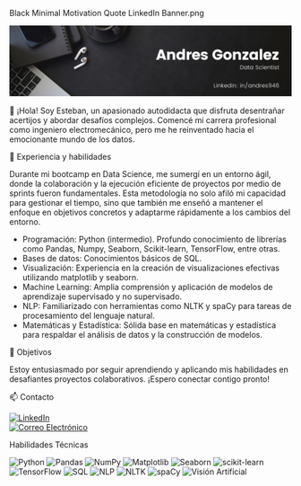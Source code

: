 Black Minimal Motivation Quote LinkedIn Banner.png

<div id="header" align="center">
  <img decoding="async" src="https://github.com/andresgvelasquez/andresgvelasquez/blob/main/Black%20Minimal%20Motivation%20Quote%20LinkedIn%20Banner.png" width="900"/>
</div>

👋 ¡Hola! Soy Esteban, un apasionado autodidacta que disfruta desentrañar acertijos y abordar desafíos complejos. Comencé mi carrera profesional como ingeniero electromecánico, pero me he reinventado hacia el emocionante mundo de los datos.

💼 Experiencia y habilidades

Durante mi bootcamp en Data Science, me sumergí en un entorno ágil, donde la colaboración y la ejecución eficiente de proyectos por medio de sprints fueron fundamentales. Esta metodología no solo afiló mi capacidad para gestionar el tiempo, sino que también me enseñó a mantener el enfoque en objetivos concretos y adaptarme rápidamente a los cambios del entorno.

- Programación:   Python (intermedio). Profundo conocimiento de librerías como Pandas, Numpy, Seaborn, Scikit-learn, TensorFlow, entre otras.
- Bases de datos: Conocimientos básicos de SQL.
- Visualización: Experiencia en la creación de visualizaciones efectivas utilizando matplotlib y seaborn.
- Machine Learning: Amplia comprensión y aplicación de modelos de aprendizaje supervisado y no supervisado.
- NLP: Familiarizado con herramientas como NLTK y spaCy para tareas de procesamiento del lenguaje natural.
- Matemáticas y Estadística: Sólida base en matemáticas y estadística para respaldar el análisis de datos y la construcción de modelos.

🚀 Objetivos

Estoy entusiasmado por seguir aprendiendo y aplicando mis habilidades en desafiantes proyectos colaborativos. ¡Espero conectar contigo pronto!

📫 Contacto

[![LinkedIn](https://img.shields.io/badge/LinkedIn-0077B5?style=for-the-badge&logo=linkedin&logoColor=white)](https://www.linkedin.com/in/andres946/)  
[![Correo Electrónico](https://img.shields.io/badge/Correo%20Electrónico-andresgvelasquez8@gmail.com-red?style=for-the-badge&logo=mail.ru)](mailto:andresgvelasquez8@gmail.com)  

Habilidades Técnicas  

![Python](https://img.shields.io/badge/-Python-blue?style=for-the-badge&logo=python&logoColor=white&logoWidth=40)
![Pandas](https://img.shields.io/badge/-Pandas-blue?style=for-the-badge&logo=pandas&logoColor=white)
![NumPy](https://img.shields.io/badge/-NumPy-blue?style=for-the-badge&logo=numpy&logoColor=white)
![Matplotlib](https://img.shields.io/badge/-Matplotlib-blue?style=for-the-badge&logo=python&logoColor=white)
![Seaborn](https://img.shields.io/badge/-Seaborn-blue?style=for-the-badge&logo=python&logoColor=white)
![scikit-learn](https://img.shields.io/badge/-scikit--learn-blue?style=for-the-badge&logo=scikit-learn&logoColor=white)
![TensorFlow](https://img.shields.io/badge/-TensorFlow-blue?style=for-the-badge&logo=tensorflow&logoColor=white)
![SQL](https://img.shields.io/badge/-SQL-blue?style=for-the-badge&logo=sql&logoColor=white)
![NLP](https://img.shields.io/badge/-NLP-blue?style=for-the-badge&logo=book&logoColor=white)
![NLTK](https://img.shields.io/badge/-NLTK-blue?style=for-the-badge&logo=nltk&logoColor=white)
![spaCy](https://img.shields.io/badge/-spaCy-blue?style=for-the-badge&logo=spacy&logoColor=white)
![Visión Artificial](https://img.shields.io/badge/-Visión_Artificial-blue?style=for-the-badge&logo=data:image/png;base64,iVBORw0KGgoAAAANSUhEUgAAACAAAAAgCAQAAADZc7J/AAAA5ElEQVR42mNgoBNQikwBZAaR+BzAqK4xMdYXQAtiKK4xMaAxtdrOYCsMwDmAMWtupwmAnECqK5gCqCfMtFLjAGWADG9EaPZiDMYgDMYG2F1DK4xMacJwAxDKowG+D4GyG1RgAtiKKowGyBlWgBM4xOyjUDcAE5EaYpwgA6GtRgDcAdqowFmC9RpAqIoyxTF1gApbAGZBqK4whFYBmK5gDtNqK5wwjsS0Nk5J5X1vcAAAAASUVORK5CYII=&logoColor=white)







